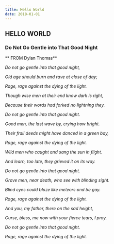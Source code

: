 ```yaml
---
title: Hello World
date: 2018-01-01
---
```


## HELLO WORLD

<!--more-->

### Do Not Go Gentle into That Good Night


** FROM Dylan Thomas**


*Do not go gentle into that good night,*  


*Old age should burn and rave at close of day;*


*Rage, rage against the dying of the light.*


*Though wise men at their end know dark is right,*


*Because their words had forked no lightning they.*


*Do not go gentle into that good night.*


*Good men, the last wave by, crying how bright.*


*Their frail deeds might have danced in a green bay,*


*Rage, rage against the dying of the light.*


*Wild men who caught and sang the sun in flight.*


*And learn, too late, they grieved it on its way.*


*Do not go gentle into that good night.*


*Grave men, near death, who see with blinding sight.*


*Blind eyes could blaze like meteors and be gay.*


*Rage, rage against the dying of the light.*


*And you, my father, there on the sad height,*


*Curse, bless, me now with your fierce tears, I pray.*


*Do not go gentle into that good night.*


*Rage, rage against the dying of the light.*



